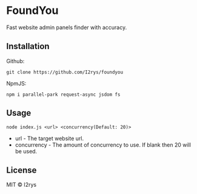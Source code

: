 # FoundYou
Fast website admin panels finder with accuracy.

## Installation
Github:
```
git clone https://github.com/I2rys/foundyou
```

NpmJS:
```
npm i parallel-park request-async jsdom fs
```

## Usage
```
node index.js <url> <concurrency(Default: 20)>
``` 

- url - The target website url.
- concurrency - The amount of concurrency to use. If blank then 20 will be used.

## License
MIT © I2rys